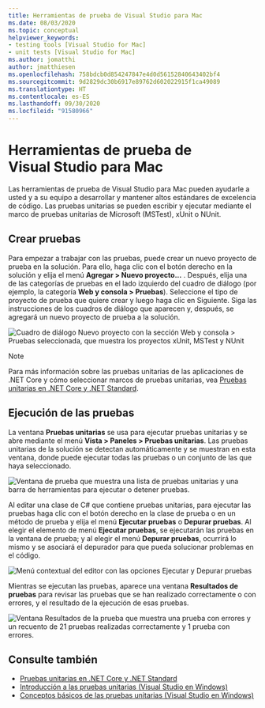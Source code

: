 ```yaml
---
title: Herramientas de prueba de Visual Studio para Mac
ms.date: 08/03/2020
ms.topic: conceptual
helpviewer_keywords:
- testing tools [Visual Studio for Mac]
- unit tests [Visual Studio for Mac]
ms.author: jomatthi
author: jmatthiesen
ms.openlocfilehash: 758bdcb0d854247847e4d0d56152840643402bf4
ms.sourcegitcommit: 9d2829dc30b6917e89762d602022915f1ca49089
ms.translationtype: HT
ms.contentlocale: es-ES
ms.lasthandoff: 09/30/2020
ms.locfileid: "91580966"
---
```

# <a name="testing-tools-in-visual-studio-for-mac"></a>Herramientas de prueba de Visual Studio para Mac

Las herramientas de prueba de Visual Studio para Mac pueden ayudarle a usted y a su equipo a desarrollar y mantener altos estándares de excelencia de código. Las pruebas unitarias se pueden escribir y ejecutar mediante el marco de pruebas unitarias de Microsoft (MSTest), xUnit o NUnit.

## <a name="creating-tests"></a>Crear pruebas
Para empezar a trabajar con las pruebas, puede crear un nuevo proyecto de prueba en la solución. Para ello, haga clic con el botón derecho en la solución y elija el menú **Agregar > Nuevo proyecto...** . Después, elija una de las categorías de pruebas en el lado izquierdo del cuadro de diálogo (por ejemplo, la categoría **Web y consola > Pruebas**). Seleccione el tipo de proyecto de prueba que quiere crear y luego haga clic en Siguiente. Siga las instrucciones de los cuadros de diálogo que aparecen y, después, se agregará un nuevo proyecto de prueba a la solución.

![Cuadro de diálogo Nuevo proyecto con la sección Web y consola > Pruebas seleccionada, que muestra los proyectos xUnit, MSTest y NUnit](media/create-new-test-project.PNG)

> [!NOTE]
> Para más información sobre las pruebas unitarias de las aplicaciones de .NET Core y cómo seleccionar marcos de pruebas unitarias, vea [Pruebas unitarias en .NET Core y .NET Standard](/dotnet/core/testing/?pivots=xunit).

## <a name="running-tests"></a>Ejecución de las pruebas
La ventana **Pruebas unitarias** se usa para ejecutar pruebas unitarias y se abre mediante el menú **Vista > Paneles > Pruebas unitarias**. Las pruebas unitarias de la solución se detectan automáticamente y se muestran en esta ventana, donde puede ejecutar todas las pruebas o un conjunto de las que haya seleccionado.

![Ventana de prueba que muestra una lista de pruebas unitarias y una barra de herramientas para ejecutar o detener pruebas.](media/test-window.PNG)

Al editar una clase de C# que contiene pruebas unitarias, para ejecutar las pruebas haga clic con el botón derecho en la clase de prueba o en un método de prueba y elija el menú **Ejecutar pruebas** o **Depurar pruebas**. Al elegir el elemento de menú **Ejecutar pruebas**, se ejecutarán las pruebas en la ventana de prueba; y al elegir el menú **Depurar pruebas**, ocurrirá lo mismo y se asociará el depurador para que pueda solucionar problemas en el código.

![Menú contextual del editor con las opciones Ejecutar y Depurar pruebas](media/run-tests-context-menu.PNG)

Mientras se ejecutan las pruebas, aparece una ventana **Resultados de pruebas** para revisar las pruebas que se han realizado correctamente o con errores, y el resultado de la ejecución de esas pruebas.

![Ventana Resultados de la prueba que muestra una prueba con errores y un recuento de 21 pruebas realizadas correctamente y 1 prueba con errores.](media/test-results-window.PNG)

## <a name="see-also"></a>Consulte también

- [Pruebas unitarias en .NET Core y .NET Standard](/dotnet/core/testing)
- [Introducción a las pruebas unitarias (Visual Studio en Windows)](/visualstudio/test/getting-started-with-unit-testing)
- [Conceptos básicos de las pruebas unitarias (Visual Studio en Windows)](/visualstudio/test/unit-test-basics)